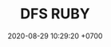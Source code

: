 ---
layout: teamCard4
permalink: /team/:title.html
categories: LI LI2 LI3 LI4 LI5 LI6 LI7 LI8 LI9 
maincover: /assets/logos/DFS.png
puntosLJMAYO24: 
date: 2020-08-29 10:29:20 +0700
title: DFS RUBY
route: /liga-indigo
tag: johto042024
color: black
puntosLJ202404: 12
grupo: sur
background: '#F16C38'
cover: DFSRU
team: DRAGONFLIES GAMING RUBY
ID: DFS RUBY
puntos: 0
pj: 3

#PARTIDO 1
vs1 : HG REGIOS
IMG1: /assets/logos/HGREGIOS.png
j1: RONDA 1
p1: HG REGIOS
pp1: DFS RUBY
bg1: ofire
r1: 
rr1: 
pt1: 0
pj1: 0
#PARTIDO 2
vs2: DFS PLATINUM
IMG2: /assets/logos/DFS.png
j2: RONDA 2
p2: DFS RUBY
pp2: DFS PLATINUM
bg2: ofire
r2: 
rr2: 
pt2: 0
pj2: 0
#PARTIDO 3
vs3: TEAM STAR
IMG3: /assets/logos/TSR.png
j3: RONDA 3
p3: DFS RUBY
pp3: TEAM STAR
bg3: fire
r3: 0
rr3: 3
pt3: 0
pj3: 1
#PARTIDO 4
vs4:  STAR-TEC
IMG4: /assets/logos/STARTEC.png
j4: RONDA 4
p4: DFS RUBY
pp4: STAR-TEC
bg4: ofire 
r4: 
rr4: 
pt4: 0
pj4: 0
#PARTIDO 5
vs5:  SPC ES
IMG5: /assets/logos/SPCES.png
j5: RONDA 5
p5: DFS RUBY
pp5: SPC ES
bg5: fire 
r5: 
rr5: 
pt5: 0
pj5: 0
#PARTIDO 6
vs6:  POA
IMG6: /assets/logos/POAX.png
j6: RONDA 6
p6: DFS RUBY
pp6: POA
bg6: ofire 
r6: 
rr6: 
pt6: 0
pj6: 0
#PARTIDO 7
vs7: LAST BREATH
IMG7: /assets/logos/LASTBREATH.png
j7: RONDA 7
p7:  DFS RUBY
pp7: LAST BREATH
bg7: orock
r7: 0
rr7: 3
pt7: 0
pj7: 1
#PARTIDO 8
vs8: TAE
IMG8: /assets/logos/TAE.png
j8: RONDA 8
p8: DFS RUBY
r8: 0
pp8: TAE
rr8: 3
bg8: ofire 
pt8: 0
pj8: 1
#PARTIDO 9
vs9 : FLYZ EZ
IMG9: /assets/logos/FZ.png
j9: RONDA 9
p9: DFS RUBY
pp9: FLYZ EZ
bg9: fire
r9: 
rr9: 
pt9: 0
pj9: 0
dia: 31
hora: '21:10'
# pj: 11
# pt1: 0
# pt2: 0
# pt3: 1
# pt4: 0
# pt5: 1
# pt6: 0
# pt7: 0
# pt8: 1
# pt9: 3
# pt10: 0
# pt11: 0
# p1:  DFS RUBY
# r1: 3
# bg1: fire bg-danger
# rr1: 0
# pp1: DFS RUBY
# p2: DFS RUBY
# r2: 0
# rr2: 3
# bg2: fire bg-danger
# pp2: NO SMITE
# p3:  DFS RUBY
# r3: 1
# bg3: fire bg-warning
# rr3: 2
# pp3: JAS
# p4:  DFS RUBY
# r4: 0
# bg4: fire bg-danger
# rr4: 3
# pp4: DFS DMD
# p5:  DFS RUBY
# r5: 1
# bg5: fire bg-warning
# rr5: 2
# pp5: T. SATISFACTION
# p6:  DFS RUBY
# r6: 0
# bg6: fire bg-danger
# rr6: 3
# pp6: S.VANGUARD
# p7:  DFS RUBY
# r7: 0
# rr7: 3
# bg7: fire bg-danger
# pp7: HGO
# p8:  DFS RUBY
# r8: 1
# rr8: 2 
# bg8: fire bg-warning
# pp8: HG REGIOS
# p9:  DFS RUBY
# r9: 3
# bg9: fire bg-success
# rr9: 0
# pp9: ZODIAC
# p10: DFS RUBY
# r10: 0
# rr10: 3
# bg10: fire bg-danger
# pp10: MBO
# info: 28/05/24
# hora: '22:20'
# r11: 0
# rr11: 0
# bg11: fire bg-danger
# p11:  DFS RUBY
# pp11: LAST BREATH

---